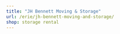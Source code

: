 ```yaml
---
title: "JH Bennett Moving & Storage"
url: /erie/jh-bennett-moving-and-storage/
shop: storage rental
---
```

